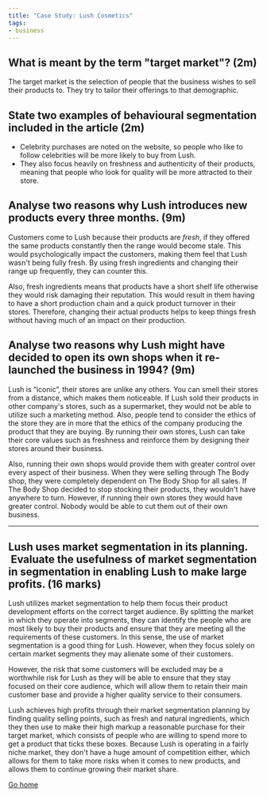 ```yaml
---
title: "Case Study: Lush Cosmetics"
tags:
- business
---
```


## What is meant by the term "target market"? (2m)

The target market is the selection of people that the business wishes to sell their products to. They try to tailor their offerings to that demographic.

## State two examples of behavioural segmentation included in the article (2m)

- Celebrity purchases are noted on the website, so people who like to follow celebrities will be more likely to buy from Lush.
- They also focus heavily on freshness and authenticity of their products, meaning that people who look for quality will be more attracted to their store.

## Analyse two reasons why Lush introduces new products every three months. (9m)

Customers come to Lush because their products are *fresh*, if they offered the same products constantly then the range would become stale. This would psychologically impact the customers, making them feel that Lush wasn't being fully fresh. By using fresh ingredients and changing their range up frequently, they can counter this.

Also, fresh ingredients means that products have a short shelf life otherwise they would risk damaging their reputation. This would result in them having to have a short production chain and a quick product turnover in their stores. Therefore, changing their actual products helps to keep things fresh without having much of an impact on their production.

## Analyse two reasons why Lush might have decided to open its own shops when it re-launched the business in 1994? (9m)

Lush is “iconic”, their stores are unlike any others. You can smell their stores from a distance, which makes them noticeable. If Lush sold their products in other company's stores, such as a supermarket, they would not be able to utilize such a marketing method. Also, people tend to consider the ethics of the store they are in more that the ethics of the company producing the product that they are buying. By running their own stores, Lush can take their core values such as freshness and reinforce them by designing their stores around their business.

Also, running their own shops would provide them with greater control over every aspect of their business. When they were selling through The Body shop, they were completely dependent on The Body Shop for all sales. If The Body Shop decided to stop stocking their products, they wouldn't have anywhere to turn. However, if running their own stores they would have greater control. Nobody would be able to cut them out of their own business.


---
## Lush uses market segmentation in its planning.  Evaluate the usefulness of market segmentation in segmentation in enabling Lush to make large profits. (16 marks)

Lush utilizes market segmentation to help them focus their product development efforts on the correct target audience. By splitting the market in which they operate into segments, they can identify the people who are most likely to buy their products and ensure that they are meeting all the requirements of these customers. In this sense, the use of market segmentation is a good thing for Lush. However, when they focus solely on certain market segments they may alienate some of their customers. 

However, the risk that some customers will be excluded may be a worthwhile risk for Lush as they will be able to ensure that they stay focused on their core audience, which will allow them to retain their main customer base and provide a higher quality service to their consumers.

Lush achieves high profits through their market segmentation planning by finding quality selling points, such as fresh and natural ingredients, which they then use to make their high markup a reasonable purchase for their target market, which consists of people who are willing to spend more to get a product that ticks these boxes. Because Lush is operating in a fairly niche market, they don't have  a huge amount of competition either, which allows for them to take more risks when it comes to new products, and allows them to continue growing their market share.


[Go home](/)
